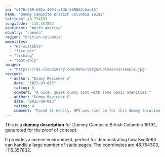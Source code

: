 ```yaml
---
id: "ef76c709-692a-4094-a13b-539062c5ac15"
name: "Dummy Campsite British Columbia 19192"
latitude: 48.754303
longitude: -115.357832
continent: "north-america"
country: "canada"
region: "british-columbia"
amenities:
  - "RV-suitable"
  - "fire-pit"
  - "fishing"
  - "tent-only"
images:
  - "https://res.cloudinary.com/demo/image/upload/v1/sample.jpg"
reviews:
  - author: "Dummy Reviewer A"
    date: "2025-09-015"
    rating: 5
    comment: "A nice, quiet dummy spot with some basic amenities."
  - author: "Dummy Reviewer B"
    date: "2025-09-013"
    rating: 4
    comment: "Found it easily. GPS was spot on for this dummy location."
---
```


This is a **dummy description** for Dummy Campsite British Columbia 19192, generated for the proof of concept.

It provides a serene environment, perfect for demonstrating how SvelteKit can handle a large number of static pages. The coordinates are 48.754303, -115.357832.

